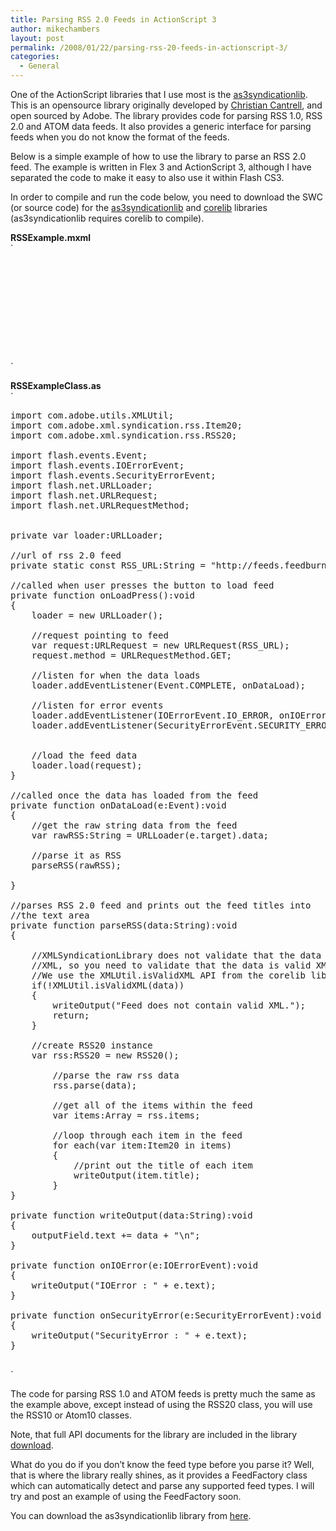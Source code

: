 ```yaml
---
title: Parsing RSS 2.0 Feeds in ActionScript 3
author: mikechambers
layout: post
permalink: /2008/01/22/parsing-rss-20-feeds-in-actionscript-3/
categories:
  - General
---
```



One of the ActionScript libraries that I use most is the [as3syndicationlib][1]. This is an opensource library originally developed by [Christian Cantrell][2], and open sourced by Adobe. The library provides code for parsing RSS 1.0, RSS 2.0 and ATOM data feeds. It also provides a generic interface for parsing feeds when you do not know the format of the feeds.

Below is a simple example of how to use the library to parse an RSS 2.0 feed. The example is written in Flex 3 and ActionScript 3, although I have separated the code to make it easy to also use it within Flash CS3.  
<!--more-->

  
In order to compile and run the code below, you need to download the SWC (or source code) for the [as3syndicationlib][1] and [corelib][3] libraries (as3syndicationlib requires corelib to compile).

**RSSExample.mxml**  
`
<pre><?xml version="1.0" encoding="utf-8"?>
<mx:Application xmlns:mx="http://www.adobe.com/2006/mxml" layout="absolute">

	<mx:Script source="RSSExampleClass.as" />

	<mx:TextArea left="20" top="10" bottom="40" right="10" id="outputField"/>
	<mx:Button label="Load RSS" right="10" bottom="10" click="onLoadPress()"/>
	
</mx:Application>
</pre>
<p>`

**RSSExampleClass.as**  
`
<pre>
import com.adobe.utils.XMLUtil;
import com.adobe.xml.syndication.rss.Item20;
import com.adobe.xml.syndication.rss.RSS20;

import flash.events.Event;
import flash.events.IOErrorEvent;
import flash.events.SecurityErrorEvent;
import flash.net.URLLoader;
import flash.net.URLRequest;
import flash.net.URLRequestMethod;


private var loader:URLLoader;

//url of rss 2.0 feed
private static const RSS_URL:String = "http://feeds.feedburner.com/MikeChambers/";

//called when user presses the button to load feed
private function onLoadPress():void
{
	loader = new URLLoader();
	
	//request pointing to feed
	var request:URLRequest = new URLRequest(RSS_URL);
	request.method = URLRequestMethod.GET;
	
	//listen for when the data loads
	loader.addEventListener(Event.COMPLETE, onDataLoad);
	
	//listen for error events
	loader.addEventListener(IOErrorEvent.IO_ERROR, onIOError);
	loader.addEventListener(SecurityErrorEvent.SECURITY_ERROR, onSecurityError);

	
	//load the feed data
	loader.load(request);
}

//called once the data has loaded from the feed
private function onDataLoad(e:Event):void
{
	//get the raw string data from the feed
	var rawRSS:String = URLLoader(e.target).data;
	
	//parse it as RSS
	parseRSS(rawRSS);
	
}

//parses RSS 2.0 feed and prints out the feed titles into
//the text area
private function parseRSS(data:String):void
{
	
	//XMLSyndicationLibrary does not validate that the data contains valid
	//XML, so you need to validate that the data is valid XML.
	//We use the XMLUtil.isValidXML API from the corelib library.
	if(!XMLUtil.isValidXML(data))
	{
		writeOutput("Feed does not contain valid XML.");
		return;
	}	
	
	//create RSS20 instance
	var rss:RSS20 = new RSS20();
	
		//parse the raw rss data
		rss.parse(data);
		
		//get all of the items within the feed
		var items:Array = rss.items;
		
		//loop through each item in the feed
		for each(var item:Item20 in items)
		{
			//print out the title of each item
			writeOutput(item.title);
		}
}

private function writeOutput(data:String):void
{
	outputField.text += data + "\n";
}

private function onIOError(e:IOErrorEvent):void
{
	writeOutput("IOError : " + e.text);
}

private function onSecurityError(e:SecurityErrorEvent):void
{
	writeOutput("SecurityError : " + e.text);
}

</pre>
<p>`

The code for parsing RSS 1.0 and ATOM feeds is pretty much the same as the example above, except instead of using the RSS20 class, you will use the RSS10 or Atom10 classes.

Note, that full API documents for the library are included in the library [download][4].

What do you do if you don&#8217;t know the feed type before you parse it? Well, that is where the library really shines, as it provides a FeedFactory class which can automatically detect and parse any supported feed types. I will try and post an example of using the FeedFactory soon.

You can download the as3syndicationlib library from [here][1].

 [1]: http://code.google.com/p/as3syndicationlib/
 [2]: http://weblogs.macromedia.com/cantrell/
 [3]: http://code.google.com/p/as3corelib/
 [4]: http://code.google.com/p/as3corelib/downloads/list